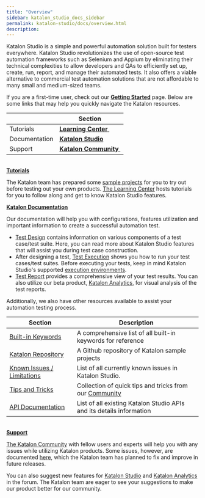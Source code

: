 ```yaml
---
title: "Overview" 
sidebar: katalon_studio_docs_sidebar
permalink: katalon-studio/docs/overview.html 
description: 
---
```

Katalon Studio is a simple and powerful automation solution built for testers everywhere. Katalon Studio revolutionizes the use of open-source test automation frameworks such as Selenium and Appium by eliminating their technical complexities to allow developers and QAs to efficiently set up, create, run, report, and manage their automated tests. It also offers a viable alternative to commercial test automation solutions that are not affordable to many small and medium-sized teams.

If you are a first-time user, check out our **[Getting Started](/display/KD/Getting+Started)** page. Below are some links that may help you quickly navigate the Katalon resources. 

<table class="wrapped relative-table confluenceTable" style="table-layout: fixed;"><thead><tr><th class="xtd-0-0 confluenceTh" colspan="1" style="">&nbsp;</th><th class="xtd-0-1 confluenceTh" style="">Section</th></tr></thead><tbody style=""><tr class="xtr-1" style=""><td class="xtd-1-0 confluenceTd" colspan="1" style="">Tutorials</td><td class="xtd-1-1 confluenceTd" colspan="1" style=""><a class="external-link" href="https://www.katalon.com/resources-center/tutorials/" rel="nofollow" style=""><strong style="">Learning Center</strong>&nbsp;</a></td></tr><tr class="xtr-2" style=""><td class="xtd-2-0 confluenceTd" colspan="1" style="">Documentation</td><td class="xtd-2-1 confluenceTd" colspan="1" style=""><strong style=""><a href="/display/KD/Overview" style="">Katalon Studio</a></strong></td></tr><tr class="xtr-3" style=""><td class="xtd-3-0 confluenceTd" colspan="1" style="">Support</td><td class="xtd-3-1 confluenceTd" colspan="1" style=""><a class="external-link" href="https://forum.katalon.com/" rel="nofollow" style=""><strong style="">Katalon Community</strong>&nbsp;</a></td></tr></tbody></table>

**[  
Tutorials](https://www.katalon.com/resources-center/tutorials/)**

The Katalon team has prepared some [sample projects](https://github.com/katalon-studio-samples) for you to try out before testing out your own products. [The Learning Center](https://www.katalon.com/resources-center/) hosts tutorials for you to follow along and get to know Katalon Studio features.

**[Katalon Documentation](/display/KD/Overview)**

Our documentation will help you with configurations, features utilization and important information to create a successful automation test.

*   [Test Design](/display/KD/Test+Design) contains information on various components of a test case/test suite. Here, you can read more about Katalon Studio features that will assist you during test case construction. 
*   After designing a test, [Test Execution](/display/KD/Test+Execution) shows you how to run your test cases/test suites. Before executing your tests, keep in mind Katalon Studio's supported [execution environments](/display/KD/Execute+a+test+case).
*   [Test Report](/display/KD/Test+Report) provides a comprehensive view of your test results. You can also utilize our beta product, [Katalon Analytics](/display/KD/Katalon+Analytics+%28Beta%29+Integration), for visual analysis of the test reports.

Additionally, we also have other resources available to assist your automation testing process. 

<table class="wrapped relative-table confluenceTable" style="table-layout: fixed;"><thead><tr><th class="xtd-0-0 confluenceTh" style="">Section</th><th class="xtd-0-1 confluenceTh" style="">Description</th></tr></thead><tbody style=""><tr class="xtr-1" style=""><td class="xtd-1-0 confluenceTd" style=""><a href="/display/KD/Built-in+Keywords" style="">Built-in Keywords</a></td><td class="xtd-1-1 confluenceTd" style="">A comprehensive list of all built-in keywords for reference</td></tr><tr class="xtr-2" style=""><td class="xtd-2-0 confluenceTd" style=""><a class="external-link" href="https://github.com/katalon-studio-samples" rel="nofollow" style="">Katalon Repository</a></td><td class="xtd-2-1 confluenceTd" style="">A Github repository of Katalon sample projects</td></tr><tr class="xtr-3" style=""><td class="xtd-3-0 confluenceTd" style=""><a href="/pages/viewpage.action?pageId=3179464" style="">Known Issues / Limitations</a></td><td class="xtd-3-1 confluenceTd" style="">List of all currently known issues in Katalon Studio.</td></tr><tr class="xtr-4" style=""><td class="xtd-4-0 confluenceTd" style=""><a href="https://docs.katalon.com/display/KD/Tips+and+Tricks" rel="nofollow" style="">Tips and Tricks</a></td><td class="xtd-4-1 confluenceTd" style="">Collection of quick tips and tricks from our <a class="external-link" href="https://forum.katalon.com/discussions" rel="nofollow" style="">Community</a></td></tr><tr class="xtr-5" style=""><td class="xtd-5-0 confluenceTd" style=""><a class="external-link" href="https://api-docs.katalon.com/index.html" rel="nofollow" style="">API Documentation</a></td><td class="xtd-5-1 confluenceTd" style="">List of all existing Katalon Studio APIs and its details information</td></tr></tbody></table>

**[  
Support](https://forum.katalon.com/)**

[The Katalon Community](https://forum.katalon.com/) with fellow users and experts will help you with any issues while utilizing Katalon products. Some issues, however, are documented [here](/pages/viewpage.action?pageId=3179464), which the Katalon team has planned to fix and improve in future releases. 

You can also suggest new features for [Katalon Studio](https://forum.katalon.com/categories/katalon-studio-feature-suggestions) and [Katalon Analytics](https://forum.katalon.com/categories/katalon-analytics-feature-suggestions) in the forum. The Katalon team are eager to see your suggestions to make our product better for our community.